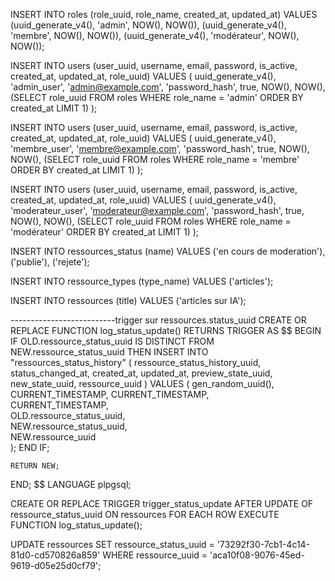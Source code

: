 INSERT INTO roles (role_uuid, role_name, created_at, updated_at)
VALUES
(uuid_generate_v4(), 'admin', NOW(), NOW()),
(uuid_generate_v4(), 'membre', NOW(), NOW()),
(uuid_generate_v4(), 'modérateur', NOW(), NOW());


INSERT INTO users (user_uuid, username, email, password, is_active, created_at, updated_at, role_uuid)
VALUES (
    uuid_generate_v4(), 
    'admin_user', 
    'admin@example.com', 
    'password_hash', 
    true, 
    NOW(), 
    NOW(), 
    (SELECT role_uuid FROM roles WHERE role_name = 'admin' ORDER BY created_at LIMIT 1)
);

INSERT INTO users (user_uuid, username, email, password, is_active, created_at, updated_at, role_uuid)
VALUES (
    uuid_generate_v4(), 
    'membre_user', 
    'membre@example.com', 
    'password_hash', 
    true, 
    NOW(), 
    NOW(), 
    (SELECT role_uuid FROM roles WHERE role_name = 'membre' ORDER BY created_at LIMIT 1)
);

INSERT INTO users (user_uuid, username, email, password, is_active, created_at, updated_at, role_uuid)
VALUES (
    uuid_generate_v4(), 
    'moderateur_user', 
    'moderateur@example.com', 
    'password_hash', 
    true, 
    NOW(), 
    NOW(), 
    (SELECT role_uuid FROM roles WHERE role_name = 'modérateur' ORDER BY created_at LIMIT 1)
);

INSERT INTO ressources_status (name) VALUES ('en cours de moderation'), ('publie'), ('rejete'); 

INSERT INTO ressource_types (type_name) VALUES ('articles'); 

INSERT INTO ressources (title) VALUES ('articles sur IA');

--------------------------trigger sur ressources.status_uuid
CREATE OR REPLACE FUNCTION log_status_update()
RETURNS TRIGGER AS $$
BEGIN
    IF OLD.ressource_status_uuid IS DISTINCT FROM NEW.ressource_status_uuid THEN
        INSERT INTO "ressources_status_history" (
            ressource_status_history_uuid,
            status_changed_at,
            created_at,
            updated_at,
            preview_state_uuid,
            new_state_uuid,
            ressource_uuid
        ) VALUES (
            gen_random_uuid(),  
            CURRENT_TIMESTAMP, 
            CURRENT_TIMESTAMP,  
            CURRENT_TIMESTAMP,  
            OLD.ressource_status_uuid,  
            NEW.ressource_status_uuid,  
            NEW.ressource_uuid   
        );
    END IF;

    RETURN NEW;
END;
$$ LANGUAGE plpgsql;



CREATE OR REPLACE TRIGGER trigger_status_update
AFTER UPDATE OF ressource_status_uuid ON ressources
FOR EACH ROW
EXECUTE FUNCTION log_status_update();


UPDATE ressources
SET ressource_status_uuid = '73292f30-7cb1-4c14-81d0-cd570826a859'
WHERE ressource_uuid = 'aca10f08-9076-45ed-9619-d05e25d0cf79';
